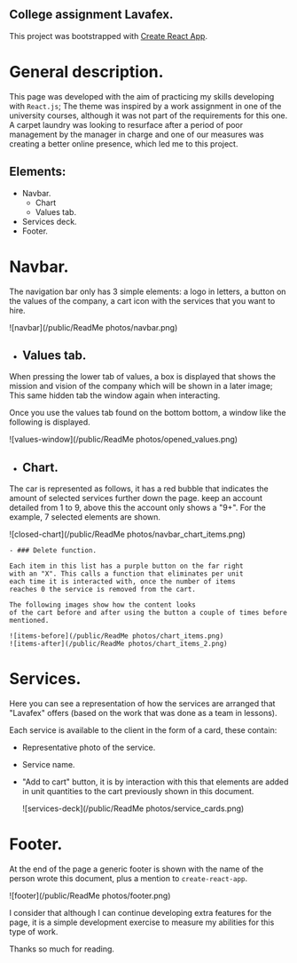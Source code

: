 ## College assignment Lavafex.

This project was bootstrapped with [Create React App](https://github.com/facebook/create-react-app).

# General description.

This page was developed with the aim of practicing my skills
developing with `React.js`; The theme was inspired by a work assignment
in one of the university courses, although it was not part of the requirements
for this one.
A carpet laundry was looking to resurface after a period of poor
management by the manager in charge and one of our measures was
creating a better online presence, which led me to this project.

## Elements:
  - Navbar.
    - Chart
    - Values tab.
  - Services deck.
  - Footer.

# Navbar.

The navigation bar only has 3 simple elements: a logo in letters,
a button on the values ​​of the company, a cart icon with the services
that you want to hire.

![navbar](/public/ReadMe photos/navbar.png)

  - ## Values tab.

  When pressing the lower tab of values, a box is displayed
  that shows the mission and vision of the company which will be shown in
  a later image; This same hidden tab
  the window again when interacting.

  Once you use the values ​​tab found on the bottom
  bottom, a window like the following is displayed.

  ![values-window](/public/ReadMe photos/opened_values.png)

  - ## Chart.

  The car is represented as follows, it has a red bubble that indicates the amount of selected services further down the page. keep an account
  detailed from 1 to 9, above this the account only shows a
  "9+". For the example, 7 selected elements are shown.

  ![closed-chart](/public/ReadMe photos/navbar_chart_items.png)

    - ### Delete function.

    Each item in this list has a purple button on the far right
    with an "X". This calls a function that eliminates per unit
    each time it is interacted with, once the number of items
    reaches 0 the service is removed from the cart.

    The following images show how the content looks
    of the cart before and after using the button a couple of times before
    mentioned.

    ![items-before](/public/ReadMe photos/chart_items.png)
    ![items-after](/public/ReadMe photos/chart_items_2.png)

# Services.

Here you can see a representation of how the services are arranged
that "Lavafex" offers (based on the work that was done as a team in
lessons).

Each service is available to the client in the form of a card, these contain:
  - Representative photo of the service.
  - Service name.
  - "Add to cart" button, it is by interaction with this that
    elements are added in unit quantities to the
    cart previously shown in this document.

    ![services-deck](/public/ReadMe photos/service_cards.png)

# Footer.

At the end of the page a generic footer is shown with the name of the person
wrote this document, plus a mention to `create-react-app`.

![footer](/public/ReadMe photos/footer.png)
  
I consider that although I can continue developing extra features for the page, it is a simple development exercise to measure my abilities for this type of work.

Thanks so much for reading.

